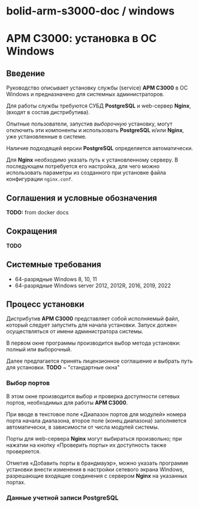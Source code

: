 # bolid-arm-s3000-doc / windows

# АРМ С3000: установка в ОС Windows



## Введение

Руководство описывает установку службы (service) **АРМ С3000**
в ОС Windows и предназначено для системных администраторов.

Для работы службы требуются СУБД **PostgreSQL** и web-сервер **Nginx**,
(входят в состав дистрибутива).

Опытные пользователи, запустив *выборочную* установку,
могут отключить эти компоненты и использовать **PostgreSQL**
и/или **Nginx**, уже установленные в системе.

Наличие подходящей версии **PostgreSQL** определяется автоматически.

Для **Nginx** необходимо указать путь к установленному серверу.
В последующем потребуется его настройка, для чего можно использовать
параметры из созданного при установке файла конфигурации `nginx.conf`.



## Соглашения и условные обозначения
**TODO:** from docker docs

## Сокращения
**TODO**



## Системные требования

- 64-разрядные Windows 8, 10, 11
- 64-разрядные Windows server 2012, 2012R, 2016, 2019, 2022



## Процесс установки

Дистрибутив **АРМ С3000** представляет собой исполняемый файл,
который следует запустить для начала установки. Запуск должен
осуществляться от имени администратора системы.

В первом окне программы производится выбор метода установки:
полный или выборочный.

Далее предлагается принять лицензионное соглашение и выбрать
путь для установки.
**TODO** ~ "стандартные окна"



### Выбор портов

В этом окне производится выбор и проверка доступности сетевых
портов, необходимых для работы **АРМ С3000**.

При вводе в текстовое поле «Диапазон портов для модулей» номера
порта начала диапазона, второе поле (конец диапазона) заполняется
автоматически, в зависимости от числа модулей системы.

Порты для web-сервера **Nginx** могут выбираться произвольно; при
нажатии на кнопку «Проверить порты» их доступность также проверяется.

Отметив «Добавить порты в брандмауэр», можно указать программе
установки внести изменения в настройки сетевого экрана Windows,
разрешающие входящие соединения с сервером **Nginx** на указанных
портах.



### Данные учетной записи PostgreSQL

